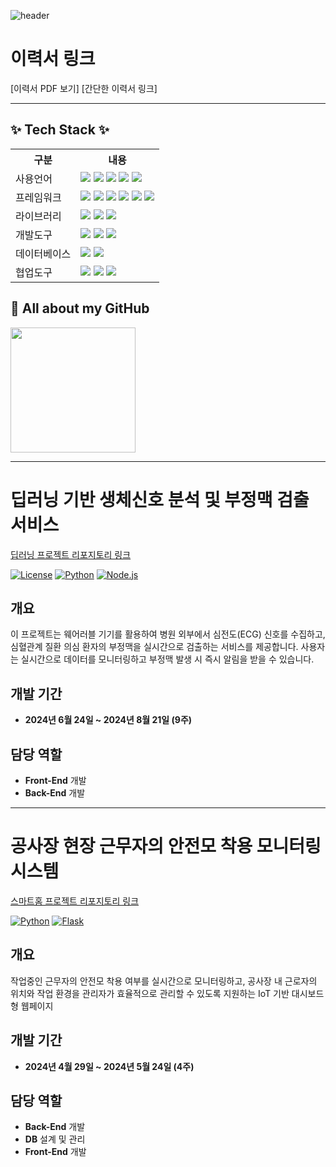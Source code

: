 ![header](https://capsule-render.vercel.app/api?type=waving&color=timeGradient&height=300&section=header&text=KimDOA%20&fontSize=90)

# 이력서 링크

[이력서 PDF 보기]
[간단한 이력서 링크]

---
## ✨ Tech Stack ✨ 
<table>
    <tr>
        <th>구분</th>
        <th>내용</th>
    </tr>
    <tr>
        <td>사용언어</td>
        <td>
            <img src="https://img.shields.io/badge/Java-007396?style=for-the-badge&logo=java&logoColor=white"/>
            <img src="https://img.shields.io/badge/JavaScript-F7DF1E?style=for-the-badge&logo=JavaScript&logoColor=white"/>
            <img src="https://img.shields.io/badge/Python-3776AB?style=for-the-badge&logo=Python&logoColor=white"/>
            <img src="https://img.shields.io/badge/HTML5-E34F26?style=for-the-badge&logo=HTML5&logoColor=white"/>
            <img src="https://img.shields.io/badge/CSS3-1572B6?style=for-the-badge&logo=CSS3&logoColor=white"/>
        </td>
    </tr>
    <tr>
        <td>프레임워크</td>
        <td>
            <img src="https://img.shields.io/badge/Spring-6DB33F?style=for-the-badge&logo=Spring&logoColor=white"/>
            <img src="https://img.shields.io/badge/React-61DAFB?style=for-the-badge&logo=React&logoColor=white"/>
            <img src="https://img.shields.io/badge/Node.js-5FA04E?style=for-the-badge&logo=Node.js&logoColor=white"/>
            <img src="https://img.shields.io/badge/Express-000000?style=for-the-badge&logo=Express&logoColor=white"/>
            <img src="https://img.shields.io/badge/Flutter-02569B?style=for-the-badge&logo=Flutter&logoColor=white"/>
            <img src="https://img.shields.io/badge/Spring Boot-6DB33F?style=for-the-badge&logo=Spring Boot&logoColor=white"/>
        </td>
    </tr>
    <tr>
        <td>라이브러리</td>
        <td>
            <img src="https://img.shields.io/badge/AJAX-0079E1?style=for-the-badge&logo=AJAX&logoColor=white"/>
            <img src="https://img.shields.io/badge/Axios-5A29E4?style=for-the-badge&logo=Axios&logoColor=white"/>
            <img src="https://img.shields.io/badge/React Bootstrap-41E0FD?style=for-the-badge&logo=React Bootstrap&logoColor=white"/>
        </td>
    </tr>
    <tr>
        <td>개발도구</td>
        <td>
             <img src="https://img.shields.io/badge/Eclipse IDE-2C2255?style=for-the-badge&logo=Eclipse IDE&logoColor=white"/>
            <img src="https://img.shields.io/badge/VSCode-007ACC?style=for-the-badge&logo=VisualStudioCode&logoColor=white"/>
            <img src="https://img.shields.io/badge/Android Studio-3DDC84?style=for-the-badge&logo=Android Studio&logoColor=white"/>           
        </td>
    </tr>
    <tr>
        <td>데이터베이스</td>
        <td>
            <img src="https://img.shields.io/badge/Oracle 11g-F80000?style=for-the-badge&logo=Oracle&logoColor=white"/>
            <img src="https://img.shields.io/badge/MySQL-4479A1?style=for-the-badge&logo=MySQL&logoColor=white"/>
        </td>
    </tr>
    <tr>
        <td>협업도구</td>
        <td>
            <img src="https://img.shields.io/badge/Git-F05032?style=for-the-badge&logo=Git&logoColor=white"/>
            <img src="https://img.shields.io/badge/GitHub-181717?style=for-the-badge&logo=GitHub&logoColor=white"/>
            <img src="https://img.shields.io/badge/notion-000000?style=for-the-badge&logo=notion&logoColor=white"/>
        </td>
    </tr>
</table>



## 🔭 All about my GitHub
<a href="https://github.com/KIMDo-A">
  <img height="200" src="https://github-readme-stats.vercel.app/api/top-langs?username=yeon820&layout=compact&langs_count=8&card_width=320" style="border:none;" />
</a>

---

# 딥러닝 기반 생체신호 분석 및 부정맥 검출 서비스

[딥러닝 프로젝트 리포지토리 링크](https://github.com/2024-SMHRD-IS-IOT-3/PP)

[![License](https://img.shields.io/badge/license-MIT-brightgreen.svg)](LICENSE) 
[![Python](https://img.shields.io/badge/python-3.8%2B-blue.svg)](https://www.python.org/)
[![Node.js](https://img.shields.io/badge/node.js-v14.0.0-brightgreen)](https://nodejs.org/)

## 개요
이 프로젝트는 웨어러블 기기를 활용하여 병원 외부에서 심전도(ECG) 신호를 수집하고, 심혈관계 질환 의심 환자의 부정맥을 실시간으로 검출하는 서비스를 제공합니다. 사용자는 실시간으로 데이터를 모니터링하고 부정맥 발생 시 즉시 알림을 받을 수 있습니다.

## 개발 기간
- **2024년 6월 24일 ~ 2024년 8월 21일 (9주)**

## 담당 역할

- **Front-End** 개발
- **Back-End** 개발





---

# 공사장 현장 근무자의 안전모 착용 모니터링 시스템

[스마트홈 프로젝트 리포지토리 링크](https://github.com/2024-SMHRD-IS-IOT-3/First_Repository)

[![Python](https://img.shields.io/badge/python-3.8%2B-blue.svg)](https://www.python.org/)
[![Flask](https://img.shields.io/badge/flask-2.0.0-brightgreen)](https://flask.palletsprojects.com/)

## 개요
작업중인 근무자의 안전모 착용 여부를 실시간으로 모니터링하고, 공사장 내 근로자의 위치와 작업 환경을 관리자가 효율적으로 관리할 수 있도록 지원하는 IoT 기반 대시보드형 웹페이지

## 개발 기간
- **2024년 4월 29일 ~ 2024년 5월 24일 (4주)**

## 담당 역할
- **Back-End** 개발
- **DB** 설계 및 관리
- **Front-End** 개발
